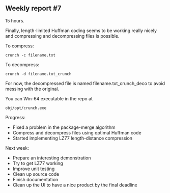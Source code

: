## Weekly report #7

15 hours.

Finally, length-limited Huffman coding seems to be working really nicely
and compressing and decompressing files is possible.

To compress:

    crunch -c filename.txt
    
To decompress:

    crunch -d filename.txt_crunch
    
For now, the decompressed file is named filename.txt_crunch_deco to avoid messing
with the original.

You can Win-64 executable in the repo at

    obj/opt/crunch.exe


Progress:
* Fixed a problem in the package-merge algorithm
* Compress and decompress files using optimal Huffman code
* Started implementing LZ77 length-distance compression

Next week:
* Prepare an interesting demonstration
* Try to get LZ77 working
* Improve unit testing
* Clean up source code
* Finish documentation
* Clean up the UI to have a nice product by the final deadline
